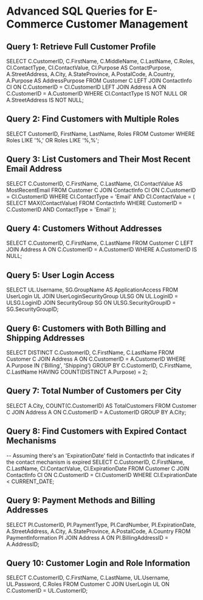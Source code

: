 # Advanced SQL Queries for E-Commerce Customer Management

## Query 1: Retrieve Full Customer Profile
  SELECT 
      C.CustomerID,
      C.FirstName,
      C.MiddleName,
      C.LastName,
      C.Roles,
      CI.ContactType,
      CI.ContactValue,
      CI.Purpose AS ContactPurpose,
      A.StreetAddress,
      A.City,
      A.StateProvince,
      A.PostalCode,
      A.Country,
      A.Purpose AS AddressPurpose
  FROM Customer C
  LEFT JOIN ContactInfo CI ON C.CustomerID = CI.CustomerID
  LEFT JOIN Address A ON C.CustomerID = A.CustomerID
  WHERE CI.ContactType IS NOT NULL OR A.StreetAddress IS NOT NULL;


## Query 2: Find Customers with Multiple Roles
  SELECT CustomerID, FirstName, LastName, Roles
  FROM Customer
  WHERE Roles LIKE '%,' OR Roles LIKE '%,%';

## Query 3: List Customers and Their Most Recent Email Address
  SELECT 
      C.CustomerID,
      C.FirstName,
      C.LastName,
      CI.ContactValue AS MostRecentEmail
  FROM Customer C
  JOIN ContactInfo CI ON C.CustomerID = CI.CustomerID
  WHERE CI.ContactType = 'Email'
  AND CI.ContactValue = (
      SELECT MAX(ContactValue) 
      FROM ContactInfo 
      WHERE CustomerID = C.CustomerID 
      AND ContactType = 'Email'
  );

## Query 4: Customers Without Addresses
  SELECT C.CustomerID, C.FirstName, C.LastName
  FROM Customer C
  LEFT JOIN Address A ON C.CustomerID = A.CustomerID
  WHERE A.CustomerID IS NULL;

## Query 5: User Login Access
  SELECT 
      UL.Username,
      SG.GroupName AS ApplicationAccess
  FROM UserLogin UL
  JOIN UserLoginSecurityGroup ULSG ON UL.LoginID = ULSG.LoginID
  JOIN SecurityGroup SG ON ULSG.SecurityGroupID = SG.SecurityGroupID;


## Query 6: Customers with Both Billing and Shipping Addresses
  SELECT DISTINCT C.CustomerID, C.FirstName, C.LastName
  FROM Customer C
  JOIN Address A ON C.CustomerID = A.CustomerID
  WHERE A.Purpose IN ('Billing', 'Shipping')
  GROUP BY C.CustomerID, C.FirstName, C.LastName
  HAVING COUNT(DISTINCT A.Purpose) = 2;


## Query 7: Total Number of Customers per City
  SELECT 
      A.City,
      COUNT(C.CustomerID) AS TotalCustomers
  FROM Customer C
  JOIN Address A ON C.CustomerID = A.CustomerID
  GROUP BY A.City;


## Query 8: Find Customers with Expired Contact Mechanisms
  -- Assuming there's an 'ExpirationDate' field in ContactInfo that indicates if the contact mechanism is expired
  SELECT C.CustomerID, C.FirstName, C.LastName, CI.ContactValue, CI.ExpirationDate
  FROM Customer C
  JOIN ContactInfo CI ON C.CustomerID = CI.CustomerID
  WHERE CI.ExpirationDate < CURRENT_DATE;


## Query 9: Payment Methods and Billing Addresses
  SELECT 
      PI.CustomerID,
      PI.PaymentType,
      PI.CardNumber,
      PI.ExpirationDate,
      A.StreetAddress,
      A.City,
      A.StateProvince,
      A.PostalCode,
      A.Country
  FROM PaymentInformation PI
  JOIN Address A ON PI.BillingAddressID = A.AddressID;

## Query 10: Customer Login and Role Information
  SELECT 
      C.CustomerID,
      C.FirstName,
      C.LastName,
      UL.Username,
      UL.Password,
      C.Roles
  FROM Customer C
  JOIN UserLogin UL ON C.CustomerID = UL.CustomerID;

